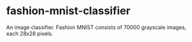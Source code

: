 # fashion-mnist-classifier
An image classifier.  Fashion MNIST consists of 70000 grayscale images, each 28x28 pixels.
